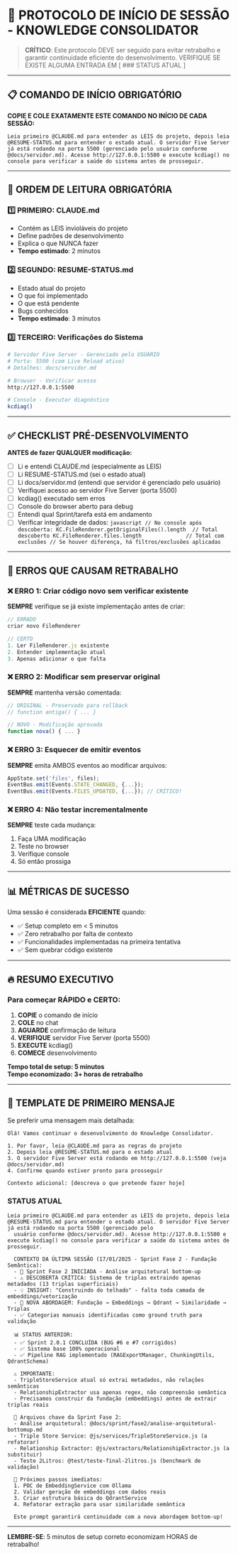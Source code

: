 # 🚀 PROTOCOLO DE INÍCIO DE SESSÃO - KNOWLEDGE CONSOLIDATOR

> **CRÍTICO**: Este protocolo DEVE ser seguido para evitar retrabalho e garantir continuidade eficiente do desenvolvimento.
> VERIFIQUE SE EXISTE ALGUMA ENTRADA EM [ ### STATUS ATUAL ]
---

## 📋 COMANDO DE INÍCIO OBRIGATÓRIO

**COPIE E COLE EXATAMENTE ESTE COMANDO NO INÍCIO DE CADA SESSÃO:**

```
Leia primeiro @CLAUDE.md para entender as LEIS do projeto, depois leia @RESUME-STATUS.md para entender o estado atual. O servidor Five Server já está rodando na porta 5500 (gerenciado pelo usuário conforme @docs/servidor.md). Acesse http://127.0.0.1:5500 e execute kcdiag() no console para verificar a saúde do sistema antes de prosseguir.
```

---

## 📖 ORDEM DE LEITURA OBRIGATÓRIA

### 1️⃣ PRIMEIRO: CLAUDE.md
- Contém as LEIS invioláveis do projeto
- Define padrões de desenvolvimento
- Explica o que NUNCA fazer
- **Tempo estimado**: 2 minutos

### 2️⃣ SEGUNDO: RESUME-STATUS.md  
- Estado atual do projeto
- O que foi implementado
- O que está pendente
- Bugs conhecidos
- **Tempo estimado**: 3 minutos

### 3️⃣ TERCEIRO: Verificações do Sistema
```bash
# Servidor Five Server - Gerenciado pelo USUÁRIO
# Porta: 5500 (com Live Reload ativo)
# Detalhes: docs/servidor.md

# Browser - Verificar acesso
http://127.0.0.1:5500

# Console - Executar diagnóstico
kcdiag()
```

---

## ✅ CHECKLIST PRÉ-DESENVOLVIMENTO

**ANTES de fazer QUALQUER modificação:**

- [ ] Li e entendi CLAUDE.md (especialmente as LEIS)
- [ ] Li RESUME-STATUS.md (sei o estado atual)
- [ ] Li docs/servidor.md (entendi que servidor é gerenciado pelo usuário)
- [ ] Verifiquei acesso ao servidor Five Server (porta 5500)
- [ ] kcdiag() executado sem erros
- [ ] Console do browser aberto para debug
- [ ] Entendi qual Sprint/tarefa está em andamento
- [ ] Verificar integridade de dados:
      ```javascript
      // No console após descoberta:
      KC.FileRenderer.getOriginalFiles().length  // Total descoberto
      KC.FileRenderer.files.length              // Total com exclusões
      // Se houver diferença, há filtros/exclusões aplicadas
      ```

---

## 🚫 ERROS QUE CAUSAM RETRABALHO

### ❌ ERRO 1: Criar código novo sem verificar existente
**SEMPRE** verifique se já existe implementação antes de criar:
```javascript
// ERRADO
criar novo FileRenderer

// CERTO
1. Ler FileRenderer.js existente
2. Entender implementação atual
3. Apenas adicionar o que falta
```

### ❌ ERRO 2: Modificar sem preservar original
**SEMPRE** mantenha versão comentada:
```javascript
// ORIGINAL - Preservado para rollback
// function antiga() { ... }

// NOVO - Modificação aprovada
function nova() { ... }
```

### ❌ ERRO 3: Esquecer de emitir eventos
**SEMPRE** emita AMBOS eventos ao modificar arquivos:
```javascript
AppState.set('files', files);
EventBus.emit(Events.STATE_CHANGED, {...});
EventBus.emit(Events.FILES_UPDATED, {...}); // CRÍTICO!
```

### ❌ ERRO 4: Não testar incrementalmente
**SEMPRE** teste cada mudança:
1. Faça UMA modificação
2. Teste no browser
3. Verifique console
4. Só então prossiga

---

## 📊 MÉTRICAS DE SUCESSO

Uma sessão é considerada **EFICIENTE** quando:
- ✅ Setup completo em < 5 minutos
- ✅ Zero retrabalho por falta de contexto
- ✅ Funcionalidades implementadas na primeira tentativa
- ✅ Sem quebrar código existente

---

## 🔥 RESUMO EXECUTIVO

### Para começar RÁPIDO e CERTO:

1. **COPIE** o comando de início
2. **COLE** no chat
3. **AGUARDE** confirmação de leitura
4. **VERIFIQUE** servidor Five Server (porta 5500)
5. **EXECUTE** kcdiag()
6. **COMECE** desenvolvimento

**Tempo total de setup: 5 minutos**  
**Tempo economizado: 3+ horas de retrabalho**

---

## 📝 TEMPLATE DE PRIMEIRO MENSAJE

Se preferir uma mensagem mais detalhada:

```
Olá! Vamos continuar o desenvolvimento do Knowledge Consolidator.

1. Por favor, leia @CLAUDE.md para as regras do projeto
2. Depois leia @RESUME-STATUS.md para o estado atual
3. O servidor Five Server está rodando em http://127.0.0.1:5500 (veja @docs/servidor.md)
4. Confirme quando estiver pronto para prosseguir

Contexto adicional: [descreva o que pretende fazer hoje]
```

### STATUS ATUAL

```
Leia primeiro @CLAUDE.md para entender as LEIS do projeto, depois leia @RESUME-STATUS.md para entender o estado atual. O servidor Five Server já está rodando na porta 5500 (gerenciado pelo
  usuário conforme @docs/servidor.md). Acesse http://127.0.0.1:5500 e execute kcdiag() no console para verificar a saúde do sistema antes de prosseguir.

  CONTEXTO DA ÚLTIMA SESSÃO (17/01/2025 - Sprint Fase 2 - Fundação Semântica):
  - 🚧 Sprint Fase 2 INICIADA - Análise arquitetural bottom-up
  - ⚠️ DESCOBERTA CRÍTICA: Sistema de triplas extraindo apenas metadados (13 triplas superficiais)
  - 💡 INSIGHT: "Construindo do telhado" - falta toda camada de embeddings/vetorização
  - 🎯 NOVA ABORDAGEM: Fundação → Embeddings → Qdrant → Similaridade → Triplas
  - ✅ Categorias manuais identificadas como ground truth para validação

  📊 STATUS ANTERIOR:
  - ✅ Sprint 2.0.1 CONCLUÍDA (BUG #6 e #7 corrigidos)
  - ✅ Sistema base 100% operacional
  - ✅ Pipeline RAG implementado (RAGExportManager, ChunkingUtils, QdrantSchema)

  ⚠️ IMPORTANTE: 
  - TripleStoreService atual só extrai metadados, não relações semânticas
  - RelationshipExtractor usa apenas regex, não compreensão semântica
  - Precisamos construir da fundação (embeddings) antes de extrair triplas reais

  📌 Arquivos chave da Sprint Fase 2:
  - Análise arquitetural: @docs/sprint/fase2/analise-arquitetural-bottomup.md
  - Triple Store Service: @js/services/TripleStoreService.js (a refatorar)
  - Relationship Extractor: @js/extractors/RelationshipExtractor.js (a substituir)
  - Teste 2Litros: @test/teste-final-2litros.js (benchmark de validação)

  🎯 Próximos passos imediatos:
  1. POC de EmbeddingService com Ollama
  2. Validar geração de embeddings com dados reais
  3. Criar estrutura básica do QdrantService
  4. Refatorar extração para usar similaridade semântica

  Este prompt garantirá continuidade com a nova abordagem bottom-up!
```

---

**LEMBRE-SE**: 5 minutos de setup correto economizam HORAS de retrabalho!